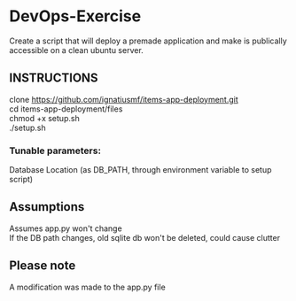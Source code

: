# DevOps-Exercise
Create a script that will deploy a premade application and make is publically accessible on a clean ubuntu server.  

## INSTRUCTIONS
clone https://github.com/ignatiusmf/items-app-deployment.git  
cd items-app-deployment/files  
chmod +x setup.sh  
./setup.sh  

### Tunable parameters:
Database Location (as DB_PATH, through environment variable to setup script)   

## Assumptions
Assumes app.py won't change  
If the DB path changes, old sqlite db won't be deleted, could cause clutter  

## Please note
A modification was made to the app.py file 